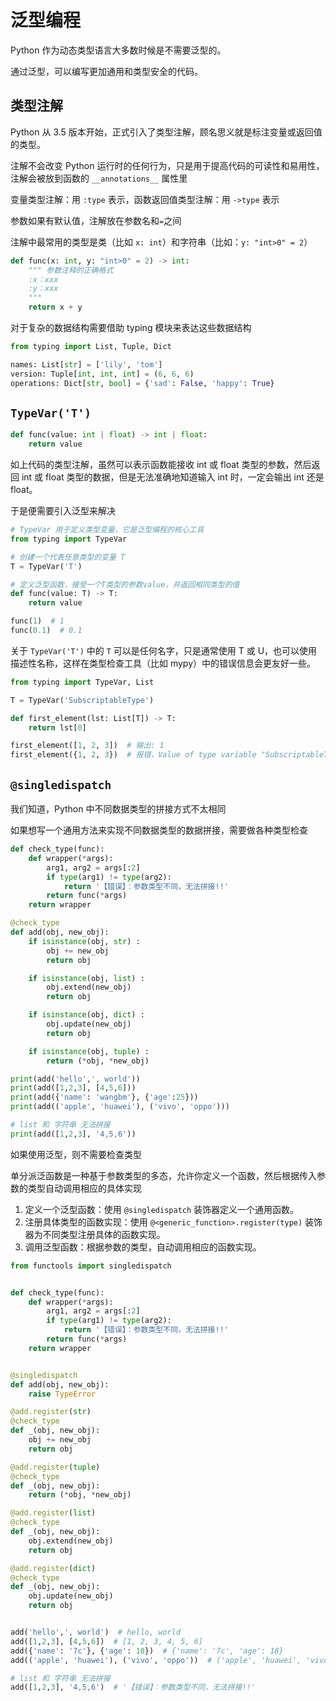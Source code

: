 # 泛型编程

Python 作为动态类型语言大多数时候是不需要泛型的。

通过泛型，可以编写更加通用和类型安全的代码。

## 类型注解

Python 从 3.5 版本开始，正式引入了类型注解，顾名思义就是标注变量或返回值的类型。

注解不会改变 Python 运行时的任何行为，只是用于提高代码的可读性和易用性，注解会被放到函数的 `__annotations__` 属性里

变量类型注解：用 `:type` 表示，函数返回值类型注解：用 `->type` 表示

参数如果有默认值，注解放在参数名和`=`之间

注解中最常用的类型是类（比如 `x: int`）和字符串（比如：`y: "int>0" = 2`）

```python
def func(x: int, y: "int>0" = 2) -> int:
    """ 参数注释的正确格式
    :x：xxx
    :y：xxx
    """
    return x + y
```

对于复杂的数据结构需要借助 typing 模块来表达这些数据结构

```python
from typing import List, Tuple, Dict

names: List[str] = ['lily', 'tom']
version: Tuple[int, int, int] = (6, 6, 6)
operations: Dict[str, bool] = {'sad': False, 'happy': True}
```

## `TypeVar('T')`

```python
def func(value: int | float) -> int | float:
    return value
```

如上代码的类型注解，虽然可以表示函数能接收 int 或 float 类型的参数，然后返回 int 或 float 类型的数据，但是无法准确地知道输入 int 时，一定会输出 int 还是 float。

于是便需要引入泛型来解决

```python
# TypeVar 用于定义类型变量，它是泛型编程的核心工具
from typing import TypeVar

# 创建一个代表任意类型的变量 T
T = TypeVar('T')

# 定义泛型函数，接受一个T类型的参数value，并返回相同类型的值
def func(value: T) -> T:
    return value

func(1)  # 1
func(0.1)  # 0.1
```

关于 `TypeVar('T')` 中的 `T` 可以是任何名字，只是通常使用 T 或 U，也可以使用描述性名称，这样在类型检查工具（比如 mypy）中的错误信息会更友好一些。

```python
from typing import TypeVar, List

T = TypeVar('SubscriptableType')

def first_element(lst: List[T]) -> T:
    return lst[0]

first_element([1, 2, 3])  # 输出: 1
first_element({1, 2, 3})  # 报错，Value of type variable "SubscriptableType" is not subscriptable
```

## `@singledispatch`

我们知道，Python 中不同数据类型的拼接方式不太相同

如果想写一个通用方法来实现不同数据类型的数据拼接，需要做各种类型检查

```python
def check_type(func):
    def wrapper(*args):
        arg1, arg2 = args[:2]
        if type(arg1) != type(arg2):
            return '【错误】：参数类型不同，无法拼接!!'
        return func(*args)
    return wrapper

@check_type
def add(obj, new_obj):
    if isinstance(obj, str) :
        obj += new_obj
        return obj

    if isinstance(obj, list) :
        obj.extend(new_obj)
        return obj

    if isinstance(obj, dict) :
        obj.update(new_obj)
        return obj

    if isinstance(obj, tuple) :
        return (*obj, *new_obj)

print(add('hello',', world'))
print(add([1,2,3], [4,5,6]))
print(add({'name': 'wangbm'}, {'age':25}))
print(add(('apple', 'huawei'), ('vivo', 'oppo')))

# list 和 字符串 无法拼接
print(add([1,2,3], '4,5,6'))
```

如果使用泛型，则不需要检查类型

单分派泛函数是一种基于参数类型的多态，允许你定义一个函数，然后根据传入参数的类型自动调用相应的具体实现

1. 定义一个泛型函数：使用 `@singledispatch` 装饰器定义一个通用函数。
2. 注册具体类型的函数实现：使用 `@<generic_function>.register(type)` 装饰器为不同类型注册具体的函数实现。
3. 调用泛型函数：根据参数的类型，自动调用相应的函数实现。

```python
from functools import singledispatch


def check_type(func):
    def wrapper(*args):
        arg1, arg2 = args[:2]
        if type(arg1) != type(arg2):
            return '【错误】：参数类型不同，无法拼接!!'
        return func(*args)
    return wrapper


@singledispatch
def add(obj, new_obj):
    raise TypeError

@add.register(str)
@check_type
def _(obj, new_obj):
    obj += new_obj
    return obj

@add.register(tuple)
@check_type
def _(obj, new_obj):
    return (*obj, *new_obj)

@add.register(list)
@check_type
def _(obj, new_obj):
    obj.extend(new_obj)
    return obj

@add.register(dict)
@check_type
def _(obj, new_obj):
    obj.update(new_obj)
    return obj


add('hello',', world')  # hello, world
add([1,2,3], [4,5,6])  # [1, 2, 3, 4, 5, 6]
add({'name': '7c'}, {'age': 18})  # {'name': '7c', 'age': 18}
add(('apple', 'huawei'), ('vivo', 'oppo'))  # ('apple', 'huawei', 'vivo', 'oppo')

# list 和 字符串 无法拼接
add([1,2,3], '4,5,6')  # '【错误】：参数类型不同，无法拼接!!'
```
